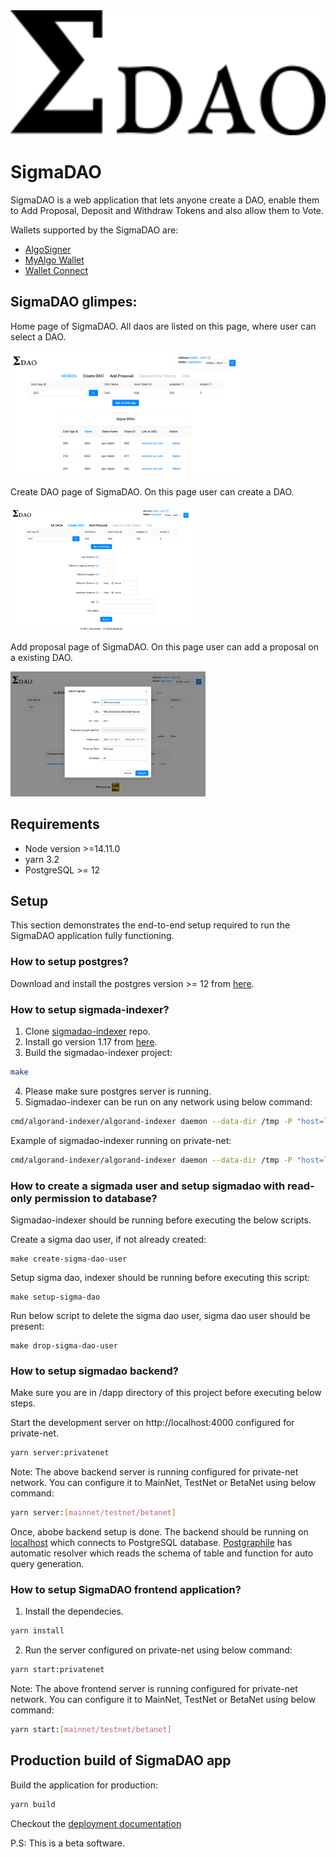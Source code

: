 <img src="./src/assets/logo.png" height="200" title="SigmaDAO" />

# SigmaDAO

SigmaDAO is a web application that lets anyone create a DAO, enable them to Add Proposal, Deposit and Withdraw Tokens and also allow them to Vote.

Wallets supported by the SigmaDAO are:

- [AlgoSigner](https://www.purestake.com/technology/algosigner/)
- [MyAlgo Wallet](https://wallet.myalgo.com/new-account)
- [Wallet Connect](https://walletconnect.com/)

## SigmaDAO glimpes:

Home page of SigmaDAO. All daos are listed on this page, where user can select a DAO.

<img src="./src/assets/Homepage.png" height="200" title="Home Page" />

Create DAO page of SigmaDAO. On this page user can create a DAO.

<img src="./src/assets/Create-Dao.png" height="200" title="Create Dao" />

Add proposal page of SigmaDAO. On this page user can add a proposal on a existing DAO.

<img src="./src/assets/Add-Proposal.png" height="200" title="Add Proposal" />

## Requirements

- Node version >=14.11.0
- yarn 3.2
- PostgreSQL >= 12

## Setup

This section demonstrates the end-to-end setup required to run the SigmaDAO application fully functioning.

### How to setup postgres?

Download and install the postgres version >= 12 from [here](https://www.postgresql.org/download/).

### How to setup sigmada-indexer?

1. Clone [sigmadao-indexer](https://github.com/scale-it/sigmadao-indexer) repo.
2. Install go version 1.17 from [here](https://go.dev/dl/).
3. Build the sigmadao-indexer project:

```bash
make
```
4. Please make sure postgres server is running.
5. Sigmadao-indexer can be run on any network using below command:

```bash
cmd/algorand-indexer/algorand-indexer daemon --data-dir /tmp -P "host=localhost port=5432 user=<postgres-user> password=<postgres-password> dbname=<postgres-database-name> sslmode=disable" --algod-net <link-to-network> --algod-token <network-token> --genesis <path-to-genesis-file>
```
Example of sigmadao-indexer running on private-net:

```bash
cmd/algorand-indexer/algorand-indexer daemon --data-dir /tmp -P "host=localhost port=5432 user=algorand password=indexer dbname=pgdb sslmode=disable" --algod-net 127.0.0.1:4001 --algod-token aaaaaaaaaaaaaaaaaaaaaaaaaaaaaaaaaaaaaaaaaaaaaaaaaaaaaaaaaaaaaaaa --genesis ../algo-builder/infrastructure/node_data/genesis.json
```

### How to create a sigmada user and setup sigmadao with read-only permission to database?

Sigmadao-indexer should be running before executing the below scripts.

Create a sigma dao user, if not already created:

    make create-sigma-dao-user

Setup sigma dao, indexer should be running before executing this script:

    make setup-sigma-dao

Run below script to delete the sigma dao user, sigma dao user should be present:

    make drop-sigma-dao-user

### How to setup sigmadao backend?

Make sure you are in /dapp directory of this project before executing below steps.

Start the development server on http://localhost:4000 configured for private-net.

```bash
yarn server:privatenet
```

Note: The above backend server is running configured for private-net network. You can configure it to MainNet, TestNet or BetaNet using below command:

```bash
yarn server:[mainnet/testnet/betanet]
```

Once, abobe backend setup is done. The backend should be running on [localhost](http://localhost:4000) which connects to PostgreSQL database. [Postgraphile](https://www.graphile.org/postgraphile/) has automatic resolver which reads the schema of table and function for auto query generation.

### How to setup SigmaDAO frontend application?

1. Install the dependecies.

```bash
yarn install
```

2. Run the server configured on private-net using below command:

```bash
yarn start:privatenet
```

Note: The above frontend server is running configured for private-net network. You can configure it to MainNet, TestNet or BetaNet using below command:

```bash
yarn start:[mainnet/testnet/betanet]
```

## Production build of SigmaDAO app

Build the application for production:

```bash
yarn build
```

Checkout the [deployment documentation](https://vuejs.org/guide/best-practices/production-deployment.html)

P.S: This is a beta software.
